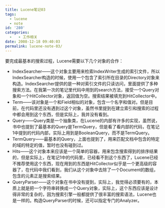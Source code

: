 ```yaml
---
title: Lucene笔记03
tags:
  - lucene
  - note
id: '280'
categories:
  -   - 工作相关
date: 2008-12-18 09:40:03
permalink: lucene-note-03/
---
```



<!-- more -->
要完成最基本的搜索过程，Lucene需要以下几个对象的合作：

*   IndexSearcher——这个对象主要用来检索IndexWriter生成的索引文件，所以IndexSearcher构造的时候，使用一个包含了索引所在目录的Directory对象来构造。IndexSearcher提供的是一种对索引文件的只读访问，里面提供了多种搜索方法。在我第一次的笔记里代码中用到的search方法，接受一个Query对象和一个HitCollector对象，返回值为空。搜索结果被填充到HitCollector中。
*   Term——该对象是一个和Field相似的对象，包含一个名字和值对。但是目前，在代码里还没有遇到过这个对象，虽然书里提到在建立索引和搜索的过程中都会用到这个东西，但是实际上，我并没有看到。
*   Query——Query类是一个抽象类，在Lucene的内部有许多的实现，虽然说，书中也提到了最基本的Query是TermQuery，但是看了看内部的代码，在笔记1中提到的代码内部，实际上用到是BooleanQuery，而不是TermQuery。
*   TermQuery——最基本的Query，上面也提到了，用来匹配文档中包含的特定的域的特定的值，暂时也没有碰到过。
*   Hits——这个对象本来应该是一个简单的容器，用来包含搜索得到的排序结果的，但是实际上，在笔记1中的代码里，已经看不到这个东西了，Lucene已经不推荐使用这个东西，现在用到的东西是HitCollector似乎是一个更高级的容器了，在代码中我们看到，我们从这个对象中去除了一个Document的数组，包含的元素正是搜索结果。
*   QueryParser——这个对象在书中没有提到，实际上，我觉得必须要有的，本质上就是把一个字符串转换成一个Query对象，实际上，这个东西应该是设计得非常的复杂的，因为搜索引擎一般都提供了很丰富的搜索语法，Lucene也是一样的。构造QueryParser的时候，还可以指定专门的Analyzer。